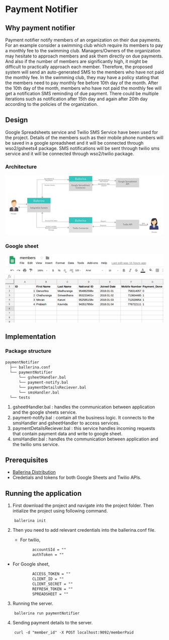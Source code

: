 # Payment Notifier

## Why payment notifier

Payment notifier notify members of an organization on their due payments. For an example consider a swimming club which require its members to pay a monthly fee to the swimming club. Managers/Owners of the organization may hesitate to approach members and ask them directly on due payments. And also if the number of members are significantly high, it might be difficult to practically approach each member. Therefore, the proposed system will send an auto-generated SMS to the members who have not paid the monthly fee. In the swimming club, they may have a policy stating that the members need to pay monthly fee before 10th day of the month.  After the 10th day of the month, members who have not paid the monthly fee will get a notification SMS reminding of due payment. There could be multiple iterations such as notification after 15th day and again after 20th day according to the policies of the organization.

## Design

Google Spreadsheets service and Twilio SMS Service have been used for the project. Details of the members such as their mobile phone numbers will be saved in a google spreadsheet and it will be connected through wso2/gsheets4 package. SMS notifications will be sent through twilio sms service and it will be connected through wso2/twilio package.

### Architecture

![Sample googlsheet created to keep trach of product downloads by customers](images/high_architecture.jpg)

### Google sheet

![Sample googlsheet created to keep trach of product downloads by customers](images/gsheet.png)

## Implementation

### Package structure


```
paymentNotifier
  ├── ballerina.conf  
  └── paymentNotifier
      └── gsheetHandler.bal
      └── payment-notify.bal
      └── paymentDetailsReciever.bal
      └── smsHandler.bal
  └── tests    
```

1. gsheetHandler.bal : handles the communication between application and the google sheets service.
2. payment-notify.bal : contain all the business logic. It connects to the smsHandler and gsheetHandler to access services.
3. paymentDetailsReciever.bal : this service handles incoming requests that contain payment data and write to google sheet.
4. smsHandler.bal : handles the communication between application and the twilio sms service.


## Prerequisites

   - [Ballerina Distribution](https://ballerinalang.org/docs/quick-tour/quick-tour/#install-ballerina)
   - Credetials and tokens for both Google Sheets and Twilio APIs.
   
   
## Running the application

1. First download the project and navigate into the project folder. Then intialize the project using following command.
```
    ballerina init
```
2. Then you need to add relevant credentials into the ballerina.conf file.

   - For twilio,
```
            accountSId = ""
            authToken = ""  
```
   - For Google sheet,
```
            ACCESS_TOKEN = ""
            CLIENT_ID = ""
            CLIENT_SECRET = ""
            REFRESH_TOKEN = ""
            SPREADSHEET = ""
```



3. Running the server.
```
    ballerina run paymentNotifier
```

4. Sending payment details to the server.

```
    curl -d "member_id" -X POST localhost:9092/memberPaid
```
